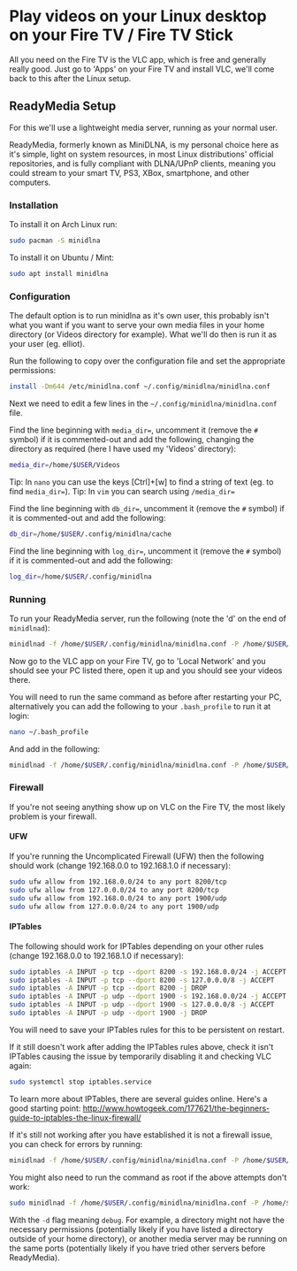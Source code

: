 # Play videos on your Linux desktop on your Fire TV / Fire TV Stick

All you need on the Fire TV is the VLC app, which is free and generally really good. Just go to 'Apps' on your Fire TV and install VLC, we'll come back to this after the Linux setup.


## ReadyMedia Setup

For this we'll use a lightweight media server, running as your normal user.

ReadyMedia, formerly known as MiniDLNA, is my personal choice here as it's simple, light on system resources, in most Linux distributions' official repositories, and is fully compliant with DLNA/UPnP clients, meaning you could stream to your smart TV, PS3, XBox, smartphone, and other computers.


### Installation

To install it on Arch Linux run:

```bash
sudo pacman -S minidlna
```

To install it on Ubuntu / Mint:

```bash
sudo apt install minidlna
```


### Configuration

The default option is to run minidlna as it's own user, this probably isn't what you want if you want to serve your own media files in your home directory (or Videos directory for example). What we'll do then is run it as your user (eg. elliot).

Run the following to copy over the configuration file and set the appropriate permissions:

```bash
install -Dm644 /etc/minidlna.conf ~/.config/minidlna/minidlna.conf
```

Next we need to edit a few lines in the `~/.config/minidlna/minidlna.conf` file.

Find the line beginning with `media_dir=`, uncomment it (remove the `#` symbol) if it is commented-out and add the following, changing the directory as required (here I have used my 'Videos' directory):

```bash
media_dir=/home/$USER/Videos
```

Tip: In `nano` you can use the keys [Ctrl]+[w] to find a string of text (eg. to find `media_dir=`).
Tip: In `vim` you can search using `/media_dir=`

Find the line beginning with `db_dir=`, uncomment it (remove the `#` symbol) if it is commented-out and add the following:

```bash
db_dir=/home/$USER/.config/minidlna/cache
```

Find the line beginning with `log_dir=`, uncomment it (remove the `#` symbol) if it is commented-out and add the following:

```bash
log_dir=/home/$USER/.config/minidlna
```


### Running

To run your ReadyMedia server, run the following (note the 'd' on the end of `minidlnad`):

```bash
minidlnad -f /home/$USER/.config/minidlna/minidlna.conf -P /home/$USER/.config/minidlna/minidlna.pid -R
```

Now go to the VLC app on your Fire TV, go to 'Local Network' and you should see your PC listed there, open it up and you should see your videos there.

You will need to run the same command as before after restarting your PC, alternatively you can add the following to your `.bash_profile` to run it at login:

```bash
nano ~/.bash_profile
```

And add in the following:

```bash
minidlnad -f /home/$USER/.config/minidlna/minidlna.conf -P /home/$USER/.config/minidlna/minidlna.pid
```


### Firewall

If you're not seeing anything show up on VLC on the Fire TV, the most likely problem is your firewall.


#### UFW

If you're running the Uncomplicated Firewall (UFW) then the following should work (change 192.168.0.0 to 192.168.1.0 if necessary):

```bash
sudo ufw allow from 192.168.0.0/24 to any port 8200/tcp
sudo ufw allow from 127.0.0.0/24 to any port 8200/tcp
sudo ufw allow from 192.168.0.0/24 to any port 1900/udp
sudo ufw allow from 127.0.0.0/24 to any port 1900/udp
```


#### IPTables

The following should work for IPTables depending on your other rules (change 192.168.0.0 to 192.168.1.0 if necessary):

```bash
sudo iptables -A INPUT -p tcp --dport 8200 -s 192.168.0.0/24 -j ACCEPT
sudo iptables -A INPUT -p tcp --dport 8200 -s 127.0.0.0/8 -j ACCEPT
sudo iptables -A INPUT -p tcp --dport 8200 -j DROP
sudo iptables -A INPUT -p udp --dport 1900 -s 192.168.0.0/24 -j ACCEPT
sudo iptables -A INPUT -p udp --dport 1900 -s 127.0.0.0/8 -j ACCEPT
sudo iptables -A INPUT -p udp --dport 1900 -j DROP
```

You will need to save your IPTables rules for this to be persistent on restart.

If it still doesn't work after adding the IPTables rules above, check it isn't IPTables causing the issue by temporarily disabling it and checking VLC again:

```bash
sudo systemctl stop iptables.service
```

To learn more about IPTables, there are several guides online. Here's a good starting point: http://www.howtogeek.com/177621/the-beginners-guide-to-iptables-the-linux-firewall/

If it's still not working after you have established it is not a firewall issue, you can check for errors by running:

```bash
minidlnad -f /home/$USER/.config/minidlna/minidlna.conf -P /home/$USER/.config/minidlna/minidlna.pid -d
```

You might also need to run the command as root if the above attempts don't work:

```bash
sudo minidlnad -f /home/$USER/.config/minidlna/minidlna.conf -P /home/$USER/.config/minidlna/minidlna.pid
```

With the `-d` flag meaning `debug`. For example, a directory might not have the necessary permissions (potentially likely if you have listed a directory outside of your home directory), or another media server may be running on the same ports (potentially likely if you have tried other servers before ReadyMedia).
